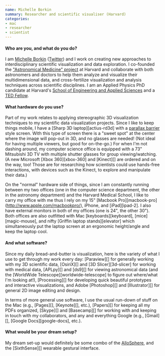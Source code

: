 ```yaml
---
name: Michelle Borkin
summary: Researcher and scientific visualiser (Harvard)
categories:
- mac
- researcher
- scientist
---
```


#### Who are you, and what do you do?

I am [Michelle Borkin](http://www.seas.harvard.edu/~borkin "Michelle's website.") ([Twitter](https://twitter.com/michelle_borkin "Michelle on Twitter.")) and I work on creating new approaches to interdisciplinary scientific visualization and data exploration. I co-founded the ["Astronomical Medicine" project](http://am.iic.harvard.edu/ "The Astronomical Medicine site.") at Harvard and collaborate with both astronomers and doctors to help them analyze and visualize their multidimensional data, and cross-fertilize visualization and analysis techniques across scientific disciplines. I am an Applied Physics PhD candidate at Harvard's [School of Engineering and Applied Sciences](http://www.seas.harvard.edu "The SEAS website.") and a [TED Fellow](http://www.ted.com/talks/michelle_borkin_can_astronomers_help_doctors.html "Michelle's TED talk, 'Can astronomers help doctors?'").

#### What hardware do you use?

Part of my work relates to applying stereographic 3D visualization techniques to my scientific data visualization projects. Since I like to keep things mobile, I have a [Sharp 3D laptop][actius-rd3d] with a [parallax barrier](http://en.wikipedia.org/wiki/Parallax_barrier "The Wikipedia entry for Parallax Barriers.") style screen. With this type of screen there is a "sweet spot" at the center where the image will pop-out in 3D, and no glasses are needed! (Not ideal for having multiple viewers, but good for on-the-go.) For when I'm not dashing around, my computer science office is equipped with a 73" Mitsubishi 3D TV with multiple shutter glasses for group viewing/watching. (A new Microsoft [Xbox 360][xbox-360] and [Kinect][] are ordered and on the way, too! Those are for researching how scientists could use hands-free interactions, with devices such as the Kinect, to explore and manipulate their data.)

On the "normal" hardware side of things, since I am constantly running between my two offices (one in the computer science department, the other in the astronomy department) and the Harvard Medical School, I like to carry my office with me thus I rely on my 15" [Macbook Pro][macbook-pro] (http://www.apple.com/macbookpro/), iPhone, and [iPad][ipad-2]. I also have external monitors in both of my offices (one is 24", the other 30"). Both offices are also outfitted with Mac [keyboards][keyboard], [mice][magic-mouse], and nifty [Griffin laptop stands][elevator] which simultaneously put the laptop screen at an ergonomic height/angle and keep the laptop cool.

#### And what software?

Since my daily bread-and-butter is visualization, here is the variety of what I use to get through my work every day: [Paraview][] for generally working with my 3D scientific data, [OsiriX][] and [3D Slicer][3d-slicer] for working with medical data, [APLpy][] and [ds9][] for viewing astronomical data (and the [WorldWide Telescope][worldwide-telescope] to figure out where/what I'm looking at!), [Processing][] for developing quick beautiful prototypes and interactive visualizations, and Adobe [Photoshop][] and [Illustrator][] for general 2D image editing and design.

In terms of more general use software, I use the usual run-down of stuff on the Mac (e.g., [Pages][], [Keynote][], etc.), [Papers][] for keeping all my PDFs organized, [Skype][] and [Basecamp][] for working with and keeping in touch with my collaborators, and any and everything Google (e.g., [Gmail][], [Google Docs][google-docs], etc.).

#### What would be your dream setup?

My dream set-up would definitely be some combo of the [AlloSphere](http://blog.ted.com/2009/04/15/tour_the_allosp/ "A TED talk on the AlloSphere."), and the [SixthSense][] wearable gestural interface.